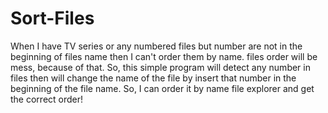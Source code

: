 # Sort-Files
When I have TV series or any numbered files but number are not in the beginning of files name then I can't order them by name. files order will be mess, because of that. So, this simple program will detect any number in files then will change the name of the file by insert that number in the beginning of the file name. So, I can order it by name file explorer and get the correct order!
